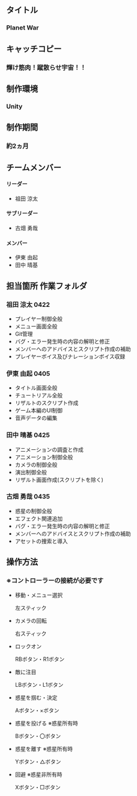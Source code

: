 ## タイトル
### Planet War
## キャッチコピー
### 輝け筋肉！蹴散らせ宇宙！！
## 制作環境
### Unity
## 制作期間
### 約2ヵ月
## チームメンバー
#### リーダー
- 祖田 涼太
#### サブリーダー
- 古畑 勇哉
#### メンバー
- 伊東 由起
- 田中 晴基
## 担当箇所 作業フォルダ
### 祖田 涼太 0422
- プレイヤー制御全般
- メニュー画面全般
- Git管理
- バグ・エラー発生時の内容の解明と修正
- メンバーへのアドバイスとスクリプト作成の補助
- プレイヤーボイス及びナレーションボイス収録
### 伊東 由起 0405
- タイトル画面全般
- チュートリアル全般
- リザルトのスクリプト作成
- ゲーム本編のUI制御
- 音声データの編集
### 田中 晴基 0425
- アニメーションの調査と作成
- アニメーション制御全般
- カメラの制御全般
- 演出制御全般
- リザルト画面作成(スクリプトを除く)
### 古畑 勇哉 0435
- 惑星の制御全般
- エフェクト関連追加
- バグ・エラー発生時の内容の解明と修正
- メンバーへのアドバイスとスクリプト作成の補助
- アセットの捜索と導入
## 操作方法
### ※コントローラーの接続が必要です
- 移動・メニュー選択

  左スティック
- カメラの回転
  
  右スティック
- ロックオン

  RBボタン・R1ボタン
- 敵に注目

  LBボタン・L1ボタン
- 惑星を掴む・決定

  Aボタン・×ボタン
- 惑星を投げる ※惑星所有時
  
  Bボタン・〇ボタン  
- 惑星を離す ※惑星所有時

  Yボタン・△ボタン
- 回避 ※惑星非所有時

  Xボタン・□ボタン
